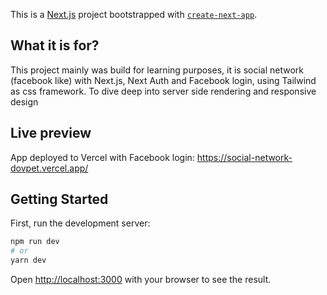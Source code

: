 This is a [Next.js](https://nextjs.org/) project bootstrapped with [`create-next-app`](https://github.com/vercel/next.js/tree/canary/packages/create-next-app).

## What it is for?

This project mainly was build for learning purposes, it is social network (facebook like) with Next.js, Next Auth and Facebook login, using Tailwind as css framework. To dive deep into server side rendering and responsive design

## Live preview

App deployed to Vercel with Facebook login: https://social-network-dovpet.vercel.app/


## Getting Started

First, run the development server:

```bash
npm run dev
# or
yarn dev
```

Open [http://localhost:3000](http://localhost:3000) with your browser to see the result.
